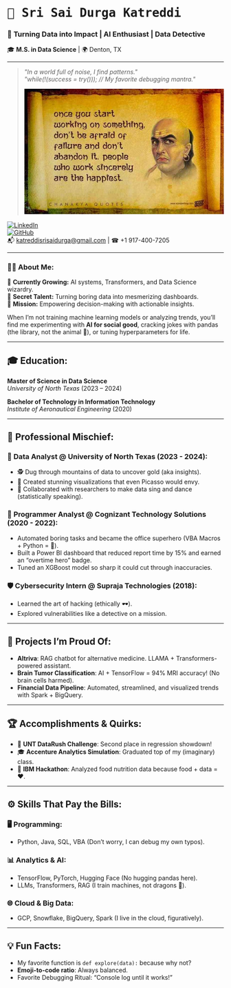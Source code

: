 # <samp>🌟 Sri Sai Durga Katreddi</samp>  
### 🚀 **Turning Data into Impact | AI Enthusiast | Data Detective**  
🎓 **M.S. in Data Science** | 🌍 Denton, TX  

---

> _"In a world full of noise, I find patterns."_  
> _"while(!(success = try())); // My favorite debugging mantra."_
>
> ![Image Description](https://github.com/KATREDDIDURGA/KATREDDIDURGA/blob/main/chanakya.jpg)


[![LinkedIn](https://img.shields.io/badge/-LinkedIn-blue?style=flat-square&logo=linkedin)](https://www.linkedin.com/in/sri-sai-durga-katreddi-/)  
[![GitHub](https://img.shields.io/badge/-GitHub-lightgrey?style=flat-square&logo=github)](https://github.com/Durga-Katreddi)  
📬 [katreddisrisaidurga@gmail.com](mailto:katreddisrisaidurga@gmail.com) | ☎ +1 917-400-7205  

---

### 🧑‍💻 About Me:  
🌱 **Currently Growing:** AI systems, Transformers, and Data Science wizardry.  
🎨 **Secret Talent:** Turning boring data into mesmerizing dashboards.  
🎯 **Mission:** Empowering decision-making with actionable insights.  

When I’m not training machine learning models or analyzing trends, you’ll find me experimenting with **AI for social good**, cracking jokes with pandas (the library, not the animal 🐼), or tuning hyperparameters for life.

---

## 🎓 **Education:**  
**Master of Science in Data Science**  
*University of North Texas* (2023 – 2024)  

**Bachelor of Technology in Information Technology**  
*Institute of Aeronautical Engineering* (2020)  

---

## 💼 **Professional Mischief**:  
### 🔧 **Data Analyst** @ University of North Texas (2023 - 2024):  
- 🕵️ Dug through mountains of data to uncover gold (aka insights).  
- 🎨 Created stunning visualizations that even Picasso would envy.  
- 🤝 Collaborated with researchers to make data sing and dance (statistically speaking).  

### 🤖 **Programmer Analyst** @ Cognizant Technology Solutions (2020 - 2022):  
- Automated boring tasks and became the office superhero (VBA Macros + Python = 🦸).  
- Built a Power BI dashboard that reduced report time by 15% and earned an “overtime hero” badge.  
- Tuned an XGBoost model so sharp it could cut through inaccuracies.  

### 🛡️ **Cybersecurity Intern** @ Supraja Technologies (2018):  
- Learned the art of hacking (ethically 🕶️).  
- Explored vulnerabilities like a detective on a mission.  

---

## 🚀 **Projects I’m Proud Of:**  
- **Altriva**: RAG chatbot for alternative medicine. LLAMA + Transformers-powered assistant.  
- **Brain Tumor Classification**: AI + TensorFlow = 94% MRI accuracy! (No brain cells harmed).  
- **Financial Data Pipeline**: Automated, streamlined, and visualized trends with Spark + BigQuery.  

---

## 🏆 **Accomplishments & Quirks**:  
- 🥈 **UNT DataRush Challenge**: Second place in regression showdown!  
- 🎓 **Accenture Analytics Simulation**: Graduated top of my (imaginary) class.  
- 🏅 **IBM Hackathon**: Analyzed food nutrition data because food + data = ❤️.

---

## ⚙️ **Skills That Pay the Bills:**  
### 🖥️ Programming:  
- Python, Java, SQL, VBA (Don’t worry, I can debug my own typos).  

### 📊 Analytics & AI:  
- TensorFlow, PyTorch, Hugging Face (No hugging pandas here).  
- LLMs, Transformers, RAG (I train machines, not dragons 🐉).  

### 🌐 Cloud & Big Data:  
- GCP, Snowflake, BigQuery, Spark (I live in the cloud, figuratively).  

---

## 💡 **Fun Facts:**  
- My favorite function is `def explore(data):` because why not?  
- **Emoji-to-code ratio**: Always balanced.  
- Favorite Debugging Ritual: “Console log until it works!”
